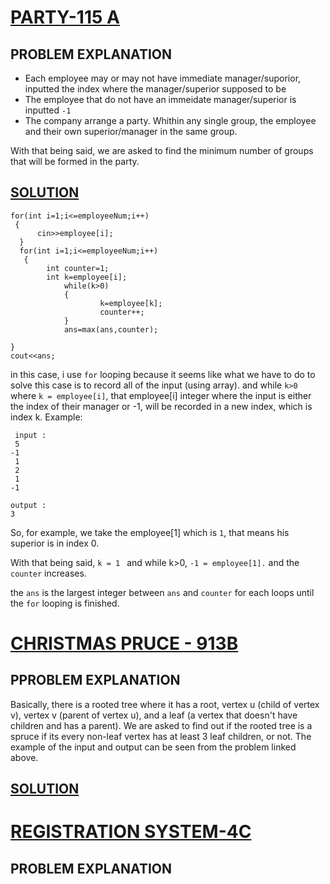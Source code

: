 # [PARTY-115 A](http://codeforces.com/problemset/problem/115/A)

## PROBLEM EXPLANATION 

   - Each employee may or may not have immediate manager/suporior, inputted the index where the manager/superior supposed to be 
   - The employee that do not have an immeidate manager/superior is inputted `-1`
   - The company arrange a party. Whithin any single group, the employee and their own superior/manager in the same group. 
   
 With that being said, we are asked to find the minimum number of groups that will be formed in the party. 
 
 ## [SOLUTION](http://codeforces.com/submissions/kayleenp)
 
    for(int i=1;i<=employeeNum;i++)
     {
          cin>>employee[i];
      }
	  for(int i=1;i<=employeeNum;i++)
	   {
		 	int counter=1;
			int k=employee[i];
				while(k>0)
				{
						k=employee[k];
						counter++;
				}
				ans=max(ans,counter);

	}
    cout<<ans;

in this case, i use `for` looping because it seems like what we have to do to solve this case is to record all of the input (using array). and while  `k>0` where `k = employee[i]`, that employee[i] integer where the input is either the index of their manager or -1, will be recorded in a new index, which is index k. Example: 

     input :
     5
    -1
     1
     2
     1
    -1
    
    output : 
    3

So, for example, we take the employee[1] which is `1`, that means his superior is in index 0. 

With that being said, `k = 1 ` and while k>0, `-1 = employee[1].` and the `counter` increases. 

the `ans` is the largest integer between `ans` and `counter` for each loops until the  `for` looping is finished. 


# [CHRISTMAS PRUCE - 913B](http://codeforces.com/problemset/problem/913/B)

## PPROBLEM EXPLANATION

   Basically, there is a rooted tree where it has a root, vertex u (child of vertex v), vertex v (parent of vertex u), and a leaf (a vertex that doesn't have children and has a parent). We are asked to find out if the rooted tree is a spruce if its every non-leaf vertex has at least 3 leaf children, or not. The example of the input and output can be seen from the problem linked above. 
   
## [SOLUTION](http://codeforces.com/contest/913/submission/43742127)


# [REGISTRATION SYSTEM-4C](http://codeforces.com/problemset/problem/4/C)

## PROBLEM EXPLANATION 
	
   

 

